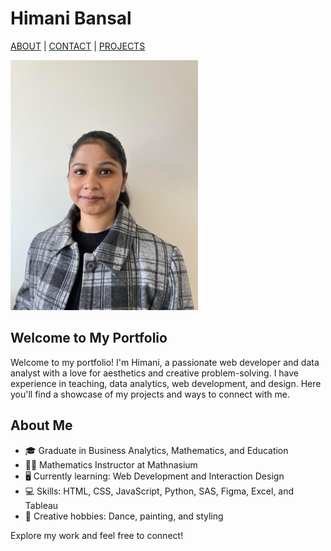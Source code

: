 # Himani Bansal

[ABOUT](./index.md)  |  [CONTACT](./contact.md)  |  [PROJECTS](./project.mdproject)

<img src="./images/photo.jpg" alt="Himani's Photo" width="300">

## Welcome to My Portfolio

Welcome to my portfolio! I'm Himani, a passionate web developer and data analyst with a love for aesthetics and creative problem-solving. I have experience in teaching, data analytics, web development, and design. Here you'll find a showcase of my projects and ways to connect with me.

## About Me
- 🎓 Graduate in Business Analytics, Mathematics, and Education
- 👩‍🏫 Mathematics Instructor at Mathnasium
- 🖥️ Currently learning: Web Development and Interaction Design
- 💻 Skills: HTML, CSS, JavaScript, Python, SAS, Figma, Excel, and Tableau
- 🎨 Creative hobbies: Dance, painting, and styling

Explore my work and feel free to connect!
